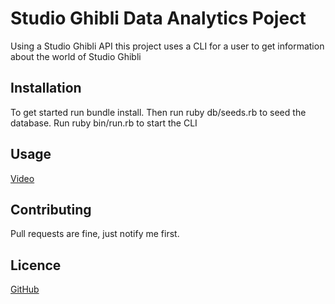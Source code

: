 # Studio Ghibli Data Analytics Poject

Using a Studio Ghibli API this project uses a CLI for a user to get information 
about the world of Studio Ghibli

## Installation

To get started run bundle install.
Then run ruby db/seeds.rb to seed the database.
Run ruby bin/run.rb to start the CLI

## Usage

[Video](https://youtu.be/z-45ogCEJwM)

## Contributing

Pull requests are fine, just notify me first.

## Licence

[GitHub](https://github.com/fosterv2/ruby-project-guidelines-seattle-web-030920)
